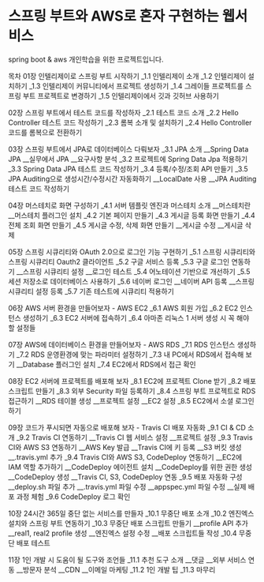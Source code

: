 # 스프링 부트와 AWS로 혼자 구현하는 웹서비스

spring boot & aws 개인학습을 위한 프로젝트입니다.

목차
01장 인텔리제이로 스프링 부트 시작하기
_1.1 인텔리제이 소개
_1.2 인텔리제이 설치하기
_1.3 인텔리제이 커뮤니티에서 프로젝트 생성하기
_1.4 그레이들 프로젝트를 스프링 부트 프로젝트로 변경하기
_1.5 인텔리제이에서 깃과 깃허브 사용하기

02장 스프링 부트에서 테스트 코드를 작성하자
_2.1 테스트 코드 소개
_2.2 Hello Controller 테스트 코드 작성하기
_2.3 롬복 소개 및 설치하기
_2.4 Hello Controller 코드를 롬복으로 전환하기

03장 스프링 부트에서 JPA로 데이터베이스 다뤄보자
_3.1 JPA 소개
__Spring Data JPA
__실무에서 JPA
__요구사항 분석
_3.2 프로젝트에 Spring Data Jpa 적용하기
_3.3 Spring Data JPA 테스트 코드 작성하기
_3.4 등록/수정/조회 API 만들기
_3.5 JPA Auditing으로 생성시간/수정시간 자동화하기
__LocalDate 사용
__JPA Auditing 테스트 코드 작성하기

04장 머스테치로 화면 구성하기
_4.1 서버 템플릿 엔진과 머스테치 소개
__머스테치란
__머스테치 플러그인 설치
_4.2 기본 페이지 만들기
_4.3 게시글 등록 화면 만들기
_4.4 전체 조회 화면 만들기
_4.5 게시글 수정, 삭제 화면 만들기
__게시글 수정
__게시글 삭제

05장 스프링 시큐리티와 OAuth 2.0으로 로그인 기능 구현하기
_5.1 스프링 시큐리티와 스프링 시큐리티 Oauth2 클라이언트
_5.2 구글 서비스 등록
_5.3 구글 로그인 연동하기
__스프링 시큐리티 설정
__로그인 테스트
_5.4 어노테이션 기반으로 개선하기
_5.5 세션 저장소로 데이터베이스 사용하기
_5.6 네이버 로그인
__네이버 API 등록
__스프링 시큐리티 설정 등록
_5.7 기존 테스트에 시큐리티 적용하기

06장 AWS 서버 환경을 만들어보자 - AWS EC2
_6.1 AWS 회원 가입
_6.2 EC2 인스턴스 생성하기
_6.3 EC2 서버에 접속하기
_6.4 아마존 리눅스 1 서버 생성 시 꼭 해야 할 설정들

07장 AWS에 데이터베이스 환경을 만들어보자 - AWS RDS
_7.1 RDS 인스턴스 생성하기
_7.2 RDS 운영환경에 맞는 파라미터 설정하기
_7.3 내 PC에서 RDS에서 접속해 보기
__Database 플러그인 설치
_7.4 EC2에서 RDS에서 접근 확인

08장 EC2 서버에 프로젝트를 배포해 보자
_8.1 EC2에 프로젝트 Clone 받기
_8.2 배포 스크립트 만들기
_8.3 외부 Security 파일 등록하기
_8.4 스프링 부트 프로젝트로 RDS 접근하기
__RDS 테이블 생성
__프로젝트 설정
__EC2 설정
_8.5 EC2에서 소셜 로그인하기

09장 코드가 푸시되면 자동으로 배포해 보자 - Travis CI 배포 자동화
_9.1 CI & CD 소개
_9.2 Travis CI 연동하기
__Travis CI 웹 서비스 설정
__프로젝트 설정
_9.3 Travis CI와 AWS S3 연동하기
__AWS Key 발급
__Travis CI에 키 등록
__S3 버킷 생성
__.travis.yml 추가
_9.4 Travis CI와 AWS S3, CodeDeploy 연동하기
__EC2에 IAM 역할 추가하기
__CodeDeploy 에이전트 설치
__CodeDeploy를 위한 권한 생성
__CodeDeploy 생성
__Travis CI, S3, CodeDeploy 연동
_9.5 배포 자동화 구성
__deploy.sh 파일 추가
__.travis.yml 파일 수정
__appspec.yml 파일 수정
__실제 배포 과정 체험
_9.6 CodeDeploy 로그 확인

10장 24시간 365일 중단 없는 서비스를 만들자
_10.1 무중단 배포 소개
_10.2 엔진엑스 설치와 스프링 부트 연동하기
_10.3 무중단 배포 스크립트 만들기
__profile API 추가
__real1, real2 profile 생성
__엔진엑스 설정 수정
__배포 스크립트들 작성
_10.4 무중단 배포 테스트

11장 1인 개발 시 도움이 될 도구와 조언들
_11.1 추천 도구 소개
__댓글
__외부 서비스 연동
__방문자 분석
__CDN
__이메일 마케팅
_11.2 1인 개발 팁
_11.3 마무리
